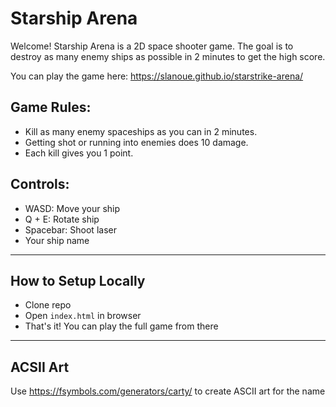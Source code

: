 # Starship Arena
Welcome! Starship Arena is a 2D space shooter game. The goal is to destroy as many enemy ships as possible in 2 minutes to get the high score.

You can play the game here: https://slanoue.github.io/starstrike-arena/

## Game Rules:
- Kill as many enemy spaceships as you can in 2 minutes.
- Getting shot or running into enemies does 10 damage.
- Each kill gives you 1 point.

## Controls:
- WASD: Move your ship
- Q + E: Rotate ship
- Spacebar: Shoot laser
- Your ship name

---

## How to Setup Locally

- Clone repo
- Open `index.html` in browser
- That's it! You can play the full game from there

---

## ACSII Art

Use https://fsymbols.com/generators/carty/ to create ASCII art for the name
